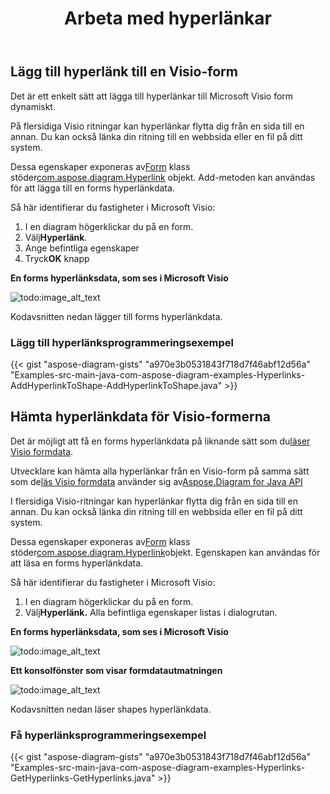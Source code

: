 ﻿---
title: Arbeta med hyperlänkar
type: docs
weight: 110
url: /sv/java/working-with-hyperlinks/
---
## **Lägg till hyperlänk till en Visio-form**
Det är ett enkelt sätt att lägga till hyperlänkar till Microsoft Visio form dynamiskt.

På flersidiga Visio ritningar kan hyperlänkar flytta dig från en sida till en annan. Du kan också länka din ritning till en webbsida eller en fil på ditt system.

Dessa egenskaper exponeras av[Form](https://reference.aspose.com/diagram/java/com.aspose.diagram/Shape) klass stöder[com.aspose.diagram.Hyperlink](https://reference.aspose.com/diagram/java/com.aspose.diagram/hyperlink) objekt. Add-metoden kan användas för att lägga till en forms hyperlänkdata.

Så här identifierar du fastigheter i Microsoft Visio:

1. I en diagram högerklickar du på en form.
1.  Välj**Hyperlänk**.
1. Ange befintliga egenskaper
1.  Tryck**OK** knapp

**En forms hyperlänksdata, som ses i Microsoft Visio**

![todo:image_alt_text](working-with-hyperlinks_1.png)

Kodavsnitten nedan lägger till forms hyperlänkdata.
### **Lägg till hyperlänksprogrammeringsexempel**
{{< gist "aspose-diagram-gists" "a970e3b0531843f718d7f46abf12d56a" "Examples-src-main-java-com-aspose-diagram-examples-Hyperlinks-AddHyperlinkToShape-AddHyperlinkToShape.java" >}}
## **Hämta hyperlänkdata för Visio-formerna**
 Det är möjligt att få en forms hyperlänkdata på liknande sätt som du[läser Visio formdata]().

Utvecklare kan hämta alla hyperlänkar från en Visio-form på samma sätt som de[läs Visio formdata]() använder sig av[Aspose.Diagram for Java API](https://products.aspose.com/diagram/java/)

I flersidiga Visio-ritningar kan hyperlänkar flytta dig från en sida till en annan. Du kan också länka din ritning till en webbsida eller en fil på ditt system.

Dessa egenskaper exponeras av[Form](https://reference.aspose.com/diagram/java/com.aspose.diagram/Shape) klass stöder[com.aspose.diagram.Hyperlink](https://reference.aspose.com/diagram/java/com.aspose.diagram/hyperlink)objekt. Egenskapen kan användas för att läsa en forms hyperlänkdata.

Så här identifierar du fastigheter i Microsoft Visio:

1. I en diagram högerklickar du på en form.
1.  Välj**Hyperlänk.**
 Alla befintliga egenskaper listas i dialogrutan.

**En forms hyperlänksdata, som ses i Microsoft Visio**

![todo:image_alt_text](working-with-hyperlinks_2.png)

**Ett konsolfönster som visar formdatautmatningen**

![todo:image_alt_text](working-with-hyperlinks_3.png)

Kodavsnitten nedan läser shapes hyperlänkdata.
### **Få hyperlänksprogrammeringsexempel**
{{< gist "aspose-diagram-gists" "a970e3b0531843f718d7f46abf12d56a" "Examples-src-main-java-com-aspose-diagram-examples-Hyperlinks-GetHyperlinks-GetHyperlinks.java" >}}
